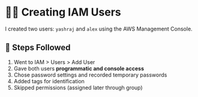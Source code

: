 # 🧑‍💻 Creating IAM Users

I created two users: `yashraj` and `alex` using the AWS Management Console.

## 🔽 Steps Followed
1. Went to IAM > Users > Add User
2. Gave both users **programmatic and console access**
3. Chose password settings and recorded temporary passwords
4. Added tags for identification
5. Skipped permissions (assigned later through group)
